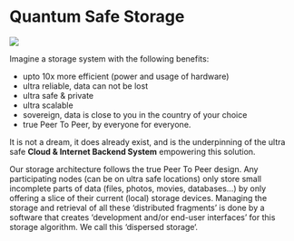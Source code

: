# Quantum Safe Storage

![](img/quantum_safe_storage.png)  

Imagine a storage system with the following benefits:

* upto 10x more efficient (power and usage of hardware)
* ultra reliable, data can not be lost
* ultra safe & private
* ultra scalable
* sovereign, data is close to you in the country of your choice
* true Peer To Peer, by everyone for everyone.

It is not a dream, it does already exist, and is the underpinning of the ultra safe **Cloud & Internet Backend System** empowering this solution.

 Our storage architecture follows the true Peer To Peer design. Any participating nodes (can be on ultra safe locations) only store small incomplete parts of data (files, photos, movies, databases…) by only offering a slice of their current (local) storage devices. Managing the storage and retrieval of all these ‘distributed fragments’ is done by a software that creates ‘development and/or end-user interfaces’ for this storage algorithm. We call this ‘dispersed storage‘.

<!-- ![alt_text](img/data_security.png ) -->

